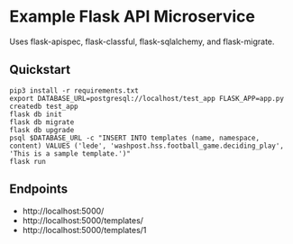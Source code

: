# Example Flask API Microservice

Uses flask-apispec, flask-classful, flask-sqlalchemy, and flask-migrate.

## Quickstart
```
pip3 install -r requirements.txt
export DATABASE_URL=postgresql://localhost/test_app FLASK_APP=app.py
createdb test_app
flask db init
flask db migrate
flask db upgrade
psql $DATABASE_URL -c "INSERT INTO templates (name, namespace, content) VALUES ('lede', 'washpost.hss.football_game.deciding_play', 'This is a sample template.')"
flask run
```

## Endpoints

- http://localhost:5000/
- http://localhost:5000/templates/
- http://localhost:5000/templates/1
